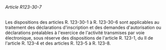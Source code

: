 ###### Article R123-30-7

Les dispositions des articles R. 123-30-1 à R. 123-30-6 sont applicables au traitement des déclarations d'inscription et des demandes d'autorisation ou déclarations préalables à l'exercice de l'activité transmises par voie électronique, sous réserve des dispositions de l'article R. 123-1, du II de l'article R. 123-4 et des articles R. 123-5 à R. 123-8.

